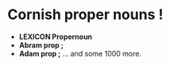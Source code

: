 # Cornish proper nouns !

 * **LEXICON Propernoun** 
 * **Abram prop ;** 
 * **Adam prop ;** 
... and some 1000 more.






